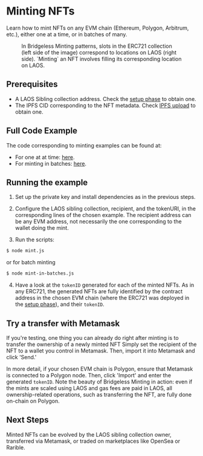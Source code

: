 # Minting NFTs

Learn how to mint NFTs on any EVM chain (Ethereum, Polygon, Arbitrum, etc.), either one at a time, or in batches of many.

<figure><img src="/img/setupCollection.png" alt=""></img><figcaption>In Bridgeless Minting patterns, slots in the ERC721 collection (left side of the image) correspond to locations on LAOS (right side). `Minting` an NFT involves filling its corresponding location on LAOS.</figcaption></figure>


## Prerequisites

- A LAOS Sibling collection address. Check the [setup phase](/evm/collection-setup.md) to obtain one.
- The IPFS CID corresponding to the NFT metadata. Check [IPFS upload](/evm/collection-setup.md) to obtain one.

## Full Code Example

The code corresponding to minting examples can be found at:
- For one at at time: [here](https://github.com/freeverseio/laos-examples/blob/main/evm/mint.js).
- For minting in batches: [here](https://github.com/freeverseio/laos-examples/blob/main/evm/mint-in-batches.js).

## Running the example

1. Set up the private key and install dependencies as in the previous steps.

2. Configure the LAOS sibling collection, recipient, and the tokenURI, in the corresponding lines of the chosen example.
The recipient address can be any EVM address, not necessarily the one corresponding to the wallet doing the mint.

3. Run the scripts:

```bash
$ node mint.js
```
or for batch minting
```bash
$ node mint-in-batches.js
```

4. Have a look at the `tokenID` generated for each of the minted NFTs. As in any ERC721, the generated NFTs are fully identified by the contract address in the chosen EVM
chain (where the ERC721 was deployed in the [setup phase](/evm/collection-setup.md)), and their `tokenID`.


## Try a transfer with Metamask

If you're testing, one thing you can already do right after minting is to transfer the ownership of a newly minted NFT
Simply set the recipient of the NFT to a wallet you control in Metamask. Then, import it into Metamask and click 'Send.'

In more detail, if your chosen EVM chain is Polygon, ensure that Metamask is connected to a Polygon node. Then, click 'Import' and enter the generated `tokenID`.
Note the beauty of Bridgeless Minting in action: even if the mints are scaled using LAOS and gas fees are paid in LAOS, all ownership-related
operations, such as transferring the NFT, are fully done on-chain on Polygon.


## Next Steps

Minted NFTs can be evolved by the LAOS sibling collection owner, transferred via Metamask, or traded on marketplaces like OpenSea or Rarible.